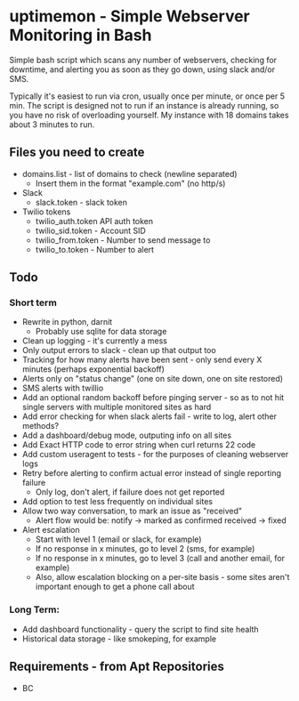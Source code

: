 # uptimemon - Simple Webserver Monitoring in Bash

Simple bash script which scans any number of webservers, checking for downtime, and alerting you as soon as they go down, using slack and/or SMS.

Typically it's easiest to run via cron, usually once per minute, or once per 5 min. The script is designed not to run if an instance is already running, so you have no risk of overloading yourself. My instance with 18 domains takes about 3 minutes to run.


## Files you need to create
 * domains.list - list of domains to check (newline separated)
   * Insert them in the format "example.com" (no http/s)
 * Slack
   * slack.token - slack token
 * Twilio tokens
   * twilio_auth.token  API auth token
   * twilio_sid.token - Account SID
   * twilio_from.token - Number to send message to
   * twilio_to.token - Number to alert


## Todo
### Short term
 * Rewrite in python, darnit
   * Probably use sqlite for data storage
 * Clean up logging - it's currently a mess
 * Only output errors to slack - clean up that output too
 * Tracking for how many alerts have been sent - only send every X minutes (perhaps exponential backoff)
 * Alerts only on "status change" (one on site down, one on site restored)
 * SMS alerts with twillio
 * Add an optional random backoff before pinging server - so as to not hit single servers with multiple monitored sites as hard
 * Add error checking for when slack alerts fail - write to log, alert other methods?
 * Add a dashboard/debug mode, outputing info on all sites
 * Add Exact HTTP code to error string when curl returns 22 code
 * Add custom useragent to tests - for the purposes of cleaning webserver logs
 * Retry before alerting to confirm actual error instead of single reporting failure
   * Only log, don't alert, if failure does not get reported
 * Add option to test less frequently on individual sites
 * Allow two way conversation, to mark an issue as "received"
   * Alert flow would be: notify -> marked as confirmed received -> fixed
 * Alert escalation
   * Start with level 1 (email or slack, for example)
   * If no response in x minutes, go to level 2 (sms, for example)
   * If no response in x minutes, go to level 3 (call and another email, for example)
   * Also, allow escalation blocking on a per-site basis - some sites aren't important enough to get a phone call about

### Long Term:
 * Add dashboard functionality - query the script to find site health
 * Historical data storage - like smokeping, for example


## Requirements - from Apt Repositories 
 * BC
